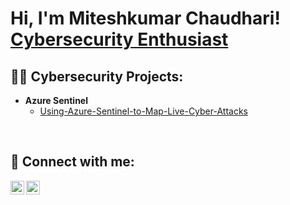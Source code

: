 <h1>Hi, I'm Miteshkumar Chaudhari! <br/> <a href="https://github.com/mitesh72925/">Cybersecurity Enthusiast</a>

<h2>👨‍💻 Cybersecurity Projects:</h2>

- <b>Azure Sentinel</b>
  - [Using-Azure-Sentinel-to-Map-Live-Cyber-Attacks](https://github.com/mitesh72925/Using-Azure-Sentinel-to-Map-Live-Cyber-Attacks)




<br>

<h2> 🤳 Connect with me:</h2>

[<img align="left" alt="Miteshkumar Chaudhari | LinkedIn" width="22px" src="https://cdn.jsdelivr.net/npm/simple-icons@v3/icons/linkedin.svg" />][linkedin]
[<img align="left" alt="Miteshkumar Chaudhari | TryHackMe" width="22px" src="https://cdn.jsdelivr.net/npm/simple-icons@13.4.0/icons/tryhackme.svg" />][TryHackMe]

[linkedin]: https://www.linkedin.com/in/mitesh72925/
[TryHackMe]: https://tryhackme.com/p/R4VJ1 

